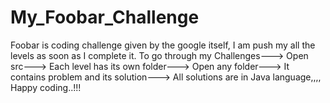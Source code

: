 # My_Foobar_Challenge
Foobar is coding challenge given by the google itself, I am push my all the levels as soon as I complete it.
To go through my Challenges--->
Open src--->
Each level has its own folder--->
Open any folder--->
It contains problem and its solution--->
All solutions are in Java language,,,,
Happy coding..!!!
